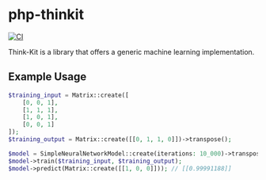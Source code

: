 # php-thinkit
[![CI](https://github.com/Muqsit/php-thinkit/actions/workflows/ci.yml/badge.svg)](https://github.com/Muqsit/php-thinkit/actions/workflows/ci.yml)

Think-Kit is a library that offers a generic machine learning implementation.


## Example Usage
```php
$training_input = Matrix::create([
    [0, 0, 1],
    [1, 1, 1],
    [1, 0, 1],
    [0, 0, 1]
]);
$training_output = Matrix::create([[0, 1, 1, 0]])->transpose();

$model = SimpleNeuralNetworkModel::create(iterations: 10_000)->transpose());
$model->train($training_input, $training_output);
$model->predict(Matrix::create([[1, 0, 0]])); // [[0.99991188]]
```
